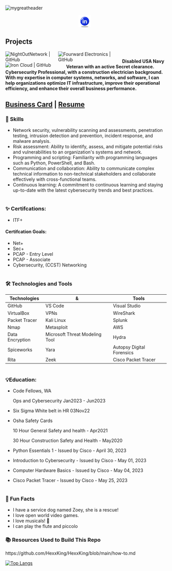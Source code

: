 ![mygreatheader](CyberSecurity.png)

<p align="center">
<a href="https://www.linkedin.com/in/sierra-maldonado/" target="_blank" rel="noopener noreferrer"><img height="38" src="icons8-linkedin-circled-64 (1).png"></a>&nbsp;&nbsp;
</p>


## Projects
<a href="https://github.com/NightOwlNetwork/"><img align="left" src="https://img.shields.io/badge/NightOwlNetwork-black" alt="NightOutNetwork | GitHub " width="165px"/></a> 
<a href="https://github.com/Fourward-Electronics"><img align="left" src="https://img.shields.io/badge/Fourward Electronics-black" alt="Fourward Electronics | GitHub" width="200px"/></a> 
<a href="https://github.com/IronCloudSecurity"><img align="left" src="https://img.shields.io/badge/Iron Cloud Security-black" alt="Iron Cloud | GitHub" width="190px"/></a> 




#
#
#### Disabled USA Navy Veteran with an active Secret clearance. Cybersecurity Professional, with a construction electrician background. With my expertise in computer systems, networks, and software, I can help organizations optimize IT infrastructure, improve their operational efficiency, and enhance their overall business performance.






## [Business Card](https://github.com/Magicwolfes/Magicwolfes/blob/main/Card(1).png)    |     [Resume](https://github.com/Magicwolfes/Magicwolfes/blob/main/Sierra%20Maldonado%20-%20Resume%20(1).pdf)

### 🌟 Skills

- Network security, vulnerability scanning and assessments, penetration testing, intrusion detection and prevention,   incident response, and malware analysis.
- Risk assessment: Ability to identify, assess, and mitigate potential risks and vulnerabilities to an organization's systems and network.
- Programming and scripting: Familiarity with programming languages such as Python, PowerShell, and Bash.
- Communication and collaboration: Ability to communicate complex technical information to non-technical stakeholders and collaborate effectively with cross-functional teams.
- Continuous learning: A commitment to continuous learning and staying up-to-date with the latest cybersecurity trends and best practices.
#

### ✨ Certifcations:
- ITF+
#### Certifcation Goals:
- Net+
- Sec+
- PCAP - Entry Level
- PCAP - Associate
- Cybersecurity, (CCST) Networking

#
### 🛠️ Technologies and Tools
| Technologies  | & | Tools |
| ------------- |-------------| -----|
| GitHub | VS Code | Visual Studio | 
| VirtualBox | VPNs | WireShark |
| Packet Tracer | Kali Linux | Splunk |
| Nmap | Metasploit | AWS |
|Data Encryption |  Microsoft Threat Modeling Tool | Hydra |
| Spiceworks | Yara | Autopsy Digital Forensics    |
| Rita | Zeek | Cisco Packet Tracer |
#
### <h3>💡Education:</h3>
- Code Fellows, WA
    
    Ops and Cybersecurity Jan2023 - Jun2023
- Six Sigma White belt in HR 03Nov22
- Osha Safety Cards

    10 Hour General Safety and health - Apr2021

    30 Hour Construction Safety and Health - May2020
- Python Essentials 1 - Issued by Cisco - April 30, 2023
- Introduction to Cybersecurity - Issued by Cisco - May 01, 2023
- Computer Hardware Basics - Issued by Cisco - May 04, 2023
- Cisco Packet Tracer - Issued by Cisco - May 25, 2023
#
### <h3>🐬 Fun Facts</h3>
- I have a service dog named Zoey, she is a rescue!
- I love open world video games.
- I love musicals! 🎵
- I can play the flute and piccolo

<h3>📚 Resources Used to Build This Repo</h3>
https://github.com/HexxKing/HexxKing/blob/main/how-to.md


 [![Top Langs](https://github-readme-stats.vercel.app/api/top-langs/?username=magicwolfes)](https://github.com/magicwolfes/github-readme-stats)
